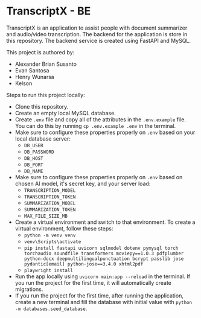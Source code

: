 # TranscriptX - BE

TranscriptX is an application to assist people with document summarizer and audio/video transcription. The backend for the application is store in this repository. The backend service is created using FastAPI and MySQL.

This project is authored by:

- Alexander Brian Susanto
- Evan Santosa
- Henry Wunarsa
- Kelson

Steps to run this project locally:

- Clone this repository.
- Create an empty local MySQL database.
- Create `.env` file and copy all of the attributes in the `.env.example` file. You can do this by running `cp .env.example .env` in the terminal.
- Make sure to configure these properties properly on `.env` based on your local database server:
  - `DB_USER`
  - `DB_PASSWORD`
  - `DB_HOST`
  - `DB_PORT`
  - `DB_NAME`
- Make sure to configure these properties properly on `.env` based on chosen AI model, it's secret key, and your server load:
  - `TRANSCRIPTION_MODEL`
  - `TRANSCRIPTION_TOKEN`
  - `SUMMARIZATION_MODEL`
  - `SUMMARIZATION_TOKEN`
  - `MAX_FILE_SIZE_MB`
- Create a virtual environment and switch to that environment. To create a virtual environment, follow these steps:
  - `python -m venv venv`
  - `venv\Scripts\activate`
  - `pip install fastapi uvicorn sqlmodel dotenv pymysql torch torchaudio soundfile transformers moviepy==1.0.3 pdfplumber python-docx deepmultilingualpunctuation bcrypt passlib jose pydantic[email] python-jose==3.4.0 xhtml2pdf`
  - ```playwright install```
- Run the app locally using `uvicorn main:app --reload` in the terminal. If you run the project for the first time, it will automatically create migrations.
- If you run the project for the first time, after running the application, create a new terminal and fill the database with initial value with `python -m databases.seed_database`.
